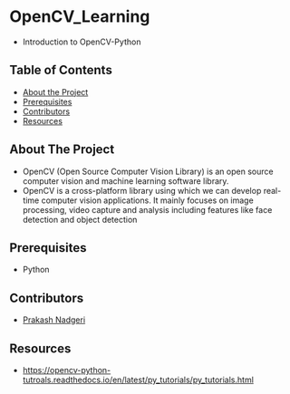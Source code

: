 # OpenCV_Learning  
* Introduction to OpenCV-Python

## Table of Contents
* [About the Project](#about-the-project)
* [Prerequisites](#prerequisites)
* [Contributors](#contributors)
* [Resources](#resources)

## About The Project
* OpenCV (Open Source Computer Vision Library) is an open source computer vision and machine learning software library.
* OpenCV is a cross-platform library using which we can develop real-time computer vision applications. It mainly focuses on image processing, video capture and analysis including   features like face detection and object detection

## Prerequisites
* Python

## Contributors
* [Prakash Nadgeri](https://github.com/prakash-2702)

## Resources
* https://opencv-python-tutroals.readthedocs.io/en/latest/py_tutorials/py_tutorials.html

